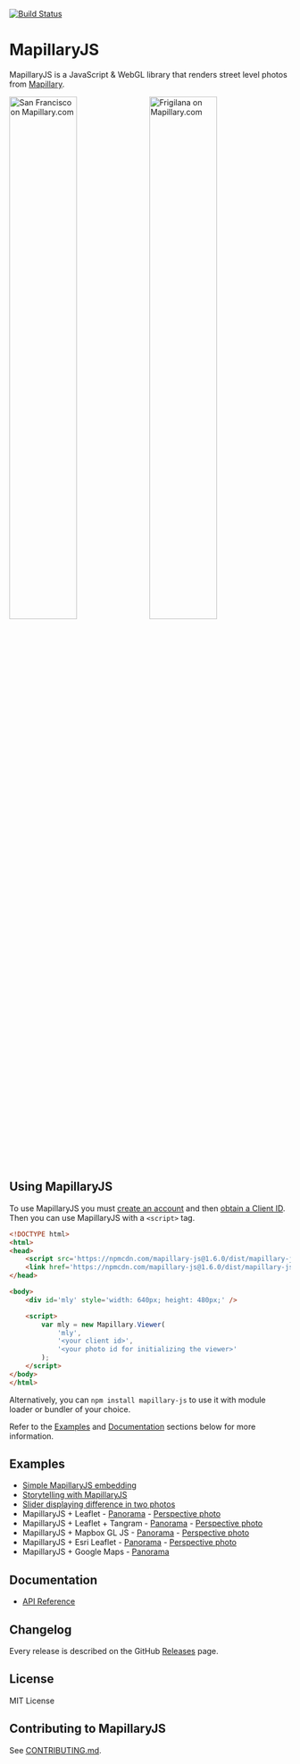 [![Build Status](https://circleci.com/gh/mapillary/mapillary-js.svg?style=svg)](https://circleci.com/gh/mapillary/mapillary-js)

# MapillaryJS

MapillaryJS is a JavaScript & WebGL library that renders street level photos from [Mapillary](https://www.mapillary.com).

[<img width="49%" alt="San Francisco on Mapillary.com" src="https://cloud.githubusercontent.com/assets/2492302/15964788/9d75b25e-2f1a-11e6-9c5f-b4a42853a1eb.png">](https://www.mapillary.com/map/im/VKf9Ay98ubkclhS2cCEWDg/photo) [<img width="49%" alt="Frigilana on Mapillary.com" src="https://cloud.githubusercontent.com/assets/2492302/15964789/9d8256c6-2f1a-11e6-9d4b-bd906875078c.png">](https://www.mapillary.com/map/im/FjsftlSr2Vqigl8P2zpOAw/photo)

## Using MapillaryJS

To use MapillaryJS you must [create an account](https://www.mapillary.com/signup) and then [obtain a Client ID](https://www.mapillary.com/app/settings/developers). Then you can use MapillaryJS with a `<script>` tag.

```html
<!DOCTYPE html>
<html>
<head>
    <script src='https://npmcdn.com/mapillary-js@1.6.0/dist/mapillary-js.min.js'></script>
    <link href='https://npmcdn.com/mapillary-js@1.6.0/dist/mapillary-js.min.css' rel='stylesheet' />
</head>

<body>
    <div id='mly' style='width: 640px; height: 480px;' />

    <script>
        var mly = new Mapillary.Viewer(
            'mly',
            '<your client id>',
            '<your photo id for initializing the viewer>'
        );
    </script>
</body>
</html>
```

Alternatively, you can `npm install mapillary-js` to use it with module loader or bundler of your choice.

Refer to the [Examples](https://github.com/mapillary/mapillary-js#examples) and [Documentation](https://mapillary.github.io/mapillary-js) sections below for more information.

## Examples

- [Simple MapillaryJS embedding](https://bl.ocks.org/knikel/4615432968a33f1fcd6b)
- [Storytelling with MapillaryJS](https://bl.ocks.org/knikel/630c2d6fa37a8a0e082a)
- [Slider displaying difference in two photos](https://bl.ocks.org/knikel/bc0f813f611a8787ff02)
- MapillaryJS + Leaflet - [Panorama](https://bl.ocks.org/knikel/f04c4656d1adeaaf1555) - [Perspective photo](https://bl.ocks.org/knikel/151a77df042cd3890502)
- MapillaryJS + Leaflet + Tangram - [Panorama](https://bl.ocks.org/knikel/0f297c5b1fcfd14e38ba) - [Perspective photo](https://bl.ocks.org/knikel/fbeda1c8f89c97612b10)
- MapillaryJS + Mapbox GL JS - [Panorama](https://bl.ocks.org/knikel/4ec4de69a0fc29318675) - [Perspective photo](https://bl.ocks.org/knikel/010115b08ebe30baba86)
- MapillaryJS + Esri Leaflet -  [Panorama](https://bl.ocks.org/knikel/dd38c3fb1bd8fb3a826c) - [Perspective photo](https://bl.ocks.org/knikel/e85b802e97fd3390668f)
- MapillaryJS + Google Maps - [Panorama](https://bl.ocks.org/knikel/451e2ee5d76ae72e669f)

## Documentation

- [API Reference](https://mapillary.github.io/mapillary-js)

## Changelog

Every release is described on the GitHub [Releases](https://github.com/mapillary/mapillary-js/releases) page.

## License

MIT License

## Contributing to MapillaryJS

See [CONTRIBUTING.md](https://github.com/mapillary/mapillary-js/blob/master/CONTRIBUTING.md).
